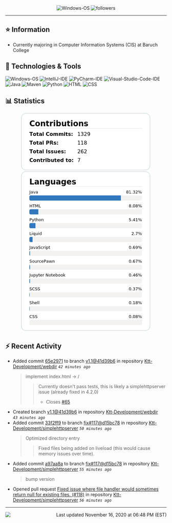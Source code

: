<div align="center">
    <img 
        src="https://img.shields.io/badge/OS-Windows-informational?style=for-the-badge&color=3278be"
        alt="Windows-OS">
    <img 
        src="https://img.shields.io/github/followers/katsute?color=3278be&style=for-the-badge"
        alt="followers">
</div>

<hr>

## ⭐ Information

 - Currently majoring in Computer Information Systems (CIS) at Baruch College

## 🔧 Technologies & Tools

<img 
    src="https://img.shields.io/badge/OS-Windows-informational?style=flat-square&color=3278be"
    alt="Windows-OS">
<img 
    src="https://img.shields.io/badge/Editor-IntelliJ_IDEA-informational?style=flat-square&logo=intellij-idea&logoColor=white&color=3278be"
    alt="IntelliJ-IDE">
<img 
    src="https://img.shields.io/badge/Editor-PyCharm-informational?style=flat-square&logo=pycharm&logoColor=white&color=3278be"
    alt="PyCharm-IDE">
<img 
    src="https://img.shields.io/badge/Editor-Visual_Studio_Code-informational?style=flat-square&logo=Visual-Studio-Code&logoColor=white&color=3278be"
    alt="Visual-Studio-Code-IDE">
<img 
    src="https://img.shields.io/badge/Code-Java-informational?style=flat-square&logo=java&logoColor=white&color=3278be"
    alt="Java">
<img 
    src="https://img.shields.io/badge/Tools-Maven-informational?style=flat-square&logo=apache-maven&logoColor=white&color=3278be"
    alt="Maven">
<img 
    src="https://img.shields.io/badge/Code-Python-informational?style=flat-square&logo=python&logoColor=white&color=3278be"
    alt="Python">
<img 
    src="https://img.shields.io/badge/Code-HTML-informational?style=flat-square&logo=html5&logoColor=white&color=3278be"
    alt="HTML">
<img 
    src="https://img.shields.io/badge/Code-CSS-informational?style=flat-square&logo=css-wizardry&logoColor=white&color=3278be"
    alt="CSS">

## 📊 Statistics
<div align="center">
    <a href="https://github.com/Katsute/">
        <img src="https://github.com/Katsute/Katsute/blob/main/contributions.png">
    </a>
    <a href="https://github.com/Katsute/">
        <img src="https://github.com/Katsute/Katsute/blob/main/languages.png">
    </a>
</div>

## ⚡ Recent Activity

 - Added commit [65e2971](https://github.com/Ktt-Development/webdir/commit/65e297118faf2c5d358e675827d90181e8a01ae5) to branch [v1.1@41d39b6](https://github.com/Ktt-Development/webdir/tree/v1.1@41d39b6) in repository [Ktt-Development/webdir](https://github.com/Ktt-Development/webdir)  *`42 minutes ago`*
   > implement index.html -> /
   >  > Currently doesn't pass tests, this is likely a simplehttpserver issue (already fixed in 4.2.0)
   >  > - Closes [#65](https://github.com/Ktt-Development/webdir/issues/65)
 - Created branch [v1.1@41d39b6](https://github.com/Ktt-Development/webdir/tree/v1.1@41d39b6) in repository [Ktt-Development/webdir](https://github.com/Ktt-Development/webdir) *`43 minutes ago`*
 - Added commit [33f2ff9](https://github.com/Ktt-Development/simplehttpserver/commit/33f2ff933ed8f486d2d5a292813561ac56e3f4a5) to branch [fix#117@d15bc78](https://github.com/Ktt-Development/simplehttpserver/tree/fix#117@d15bc78) in repository [Ktt-Development/simplehttpserver](https://github.com/Ktt-Development/simplehttpserver)  *`50 minutes ago`*
   > Optimized directory entry
   >  > Fixed files being added on liveload (this would cause memory issues over time).
 - Added commit [a97aa8a](https://github.com/Ktt-Development/simplehttpserver/commit/a97aa8a2f9b5efa5d6981afc7ac22eddcddd3018) to branch [fix#117@d15bc78](https://github.com/Ktt-Development/simplehttpserver/tree/fix#117@d15bc78) in repository [Ktt-Development/simplehttpserver](https://github.com/Ktt-Development/simplehttpserver)  *`55 minutes ago`*
   > bump version
 - Opened pull request [Fixed issue where file handler would sometimes return null for existing files. (#118)](https://github.com/Ktt-Development/simplehttpserver/pull/118) in repository [Ktt-Development/simplehttpserver](https://github.com/Ktt-Development/simplehttpserver)  *`56 minutes ago`*

---
<img align="left" src="https://github.com/Katsute/Katsute/workflows/Update%20README.md/badge.svg"><p align="right">Last updated November 16, 2020 at 06:48 PM (EST)</p>
